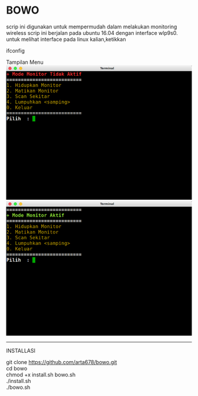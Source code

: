 # BOWO
scrip ini digunakan  untuk mempermudah dalam melakukan monitoring wireless
scrip ini berjalan pada ubuntu 16.04 dengan interface wlp9s0. 
untuk melihat interface pada linux kalian,ketikkan 

ifconfig

Tampilan Menu
![alt text](https://github.com/arta678/bowo/blob/master/gambar/menu1.png)
![alt text](https://github.com/arta678/bowo/blob/master/gambar/menu2.png)
_______________________________________
INSTALLASI 

git clone https://github.com/arta678/bowo.git  
cd bowo  
chmod +x install.sh bowo.sh  
./install.sh  
./bowo.sh

